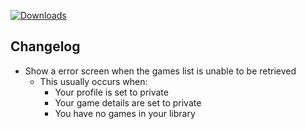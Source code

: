 [![Downloads](https://img.shields.io/github/downloads/probablyraging/steam-game-idler/1.5.21/total?style=for-the-badge&logo=github&color=137eb5)](https://github.com/probablyraging/steam-game-idler/releases/download/1.5.21/Steam.Game.Idler_1.5.21_x64_en-US.msi)

## Changelog
- Show a error screen when the games list is unable to be retrieved
  - This usually occurs when:
    - Your profile is set to private
    - Your game details are set to private
    - You have no games in your library
